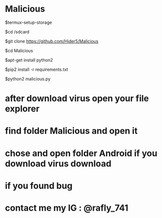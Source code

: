 # Malicious

$termux-setup-storage

$cd /sdcard

$git clone https://github.com/Hider5/Malicious

$cd Malicious

$apt-get install python2

$pip2 install -r requirements.txt

$python2 malicious.py

# after download virus open your file explorer
# find folder Malicious and open it
# chose and open folder Android if you download virus download

# if you found bug
# contact me my IG : @rafly_741
